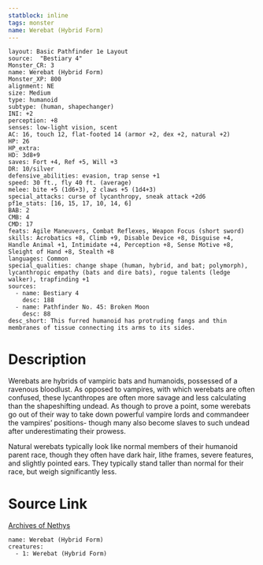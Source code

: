 ```yaml
---
statblock: inline
tags: monster
name: Werebat (Hybrid Form)
---
```

```statblock
layout: Basic Pathfinder 1e Layout
source:  "Bestiary 4"
Monster_CR: 3
name: Werebat (Hybrid Form)
Monster_XP: 800
alignment: NE
size: Medium
type: humanoid
subtype: (human, shapechanger)
INI: +2
perception: +8
senses: low-light vision, scent
AC: 16, touch 12, flat-footed 14 (armor +2, dex +2, natural +2)
HP: 26
HP_extra: 
HD: 3d8+9
saves: Fort +4, Ref +5, Will +3
DR: 10/silver
defensive_abilities: evasion, trap sense +1
speed: 30 ft., fly 40 ft. (average)
melee: bite +5 (1d6+3), 2 claws +5 (1d4+3)
special_attacks: curse of lycanthropy, sneak attack +2d6
pf1e_stats: [16, 15, 17, 10, 14, 6]
BAB: 2
CMB: 4
CMD: 17
feats: Agile Maneuvers, Combat Reflexes, Weapon Focus (short sword)
skills: Acrobatics +8, Climb +9, Disable Device +8, Disguise +4, Handle Animal +1, Intimidate +4, Perception +8, Sense Motive +8, Sleight of Hand +8, Stealth +8
languages: Common
special_qualities: change shape (human, hybrid, and bat; polymorph), lycanthropic empathy (bats and dire bats), rogue talents (ledge walker), trapfinding +1
sources:
  - name: Bestiary 4
    desc: 188
  - name: Pathfinder No. 45: Broken Moon
    desc: 88
desc_short: This furred humanoid has protruding fangs and thin membranes of tissue connecting its arms to its sides.
```
# Description
Werebats are hybrids of vampiric bats and humanoids, possessed of a ravenous bloodlust. As opposed to vampires, with which werebats are often confused, these lycanthropes are often more savage and less calculating than the shapeshifting undead. As though to prove a point, some werebats go out of their way to take down powerful vampire lords and commandeer the vampires’ positions- though many also become slaves to such undead after underestimating their prowess.

Natural werebats typically look like normal members of their humanoid parent race, though they often have dark hair, lithe frames, severe features, and slightly pointed ears. They typically stand taller than normal for their race, but weigh significantly less.
# Source Link
[Archives of Nethys](https://aonprd.com/MonsterDisplay.aspx?ItemName=Werebat%20(Hybrid%20Form))
```encounter-table
name: Werebat (Hybrid Form)
creatures:
  - 1: Werebat (Hybrid Form)
```
